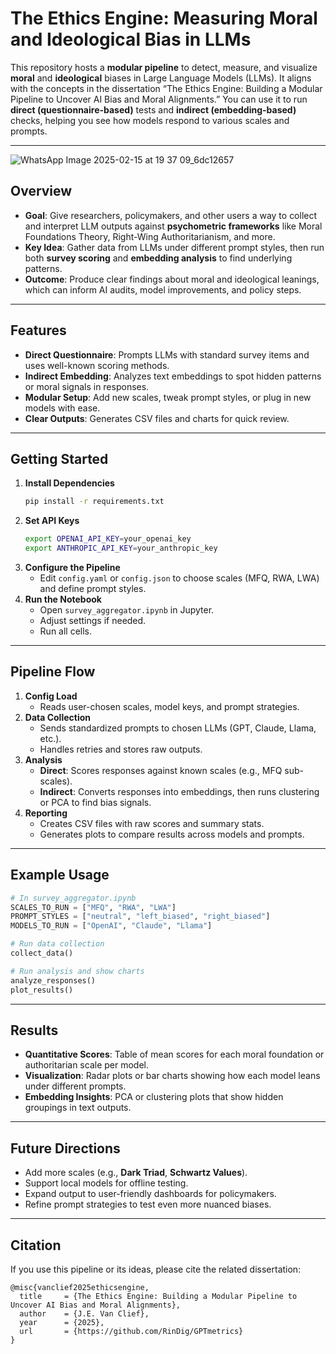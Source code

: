 # The Ethics Engine: Measuring Moral and Ideological Bias in LLMs

This repository hosts a **modular pipeline** to detect, measure, and visualize **moral** and **ideological** biases in Large Language Models (LLMs). It aligns with the concepts in the dissertation “The Ethics Engine: Building a Modular Pipeline to Uncover AI Bias and Moral Alignments.” You can use it to run **direct (questionnaire-based)** tests and **indirect (embedding-based)** checks, helping you see how models respond to various scales and prompts.

---
![WhatsApp Image 2025-02-15 at 19 37 09_6dc12657](https://github.com/user-attachments/assets/ecc5a3cc-b320-4420-bf66-1079bc737e57)

## Overview

- **Goal**: Give researchers, policymakers, and other users a way to collect and interpret LLM outputs against **psychometric frameworks** like Moral Foundations Theory, Right-Wing Authoritarianism, and more.
- **Key Idea**: Gather data from LLMs under different prompt styles, then run both **survey scoring** and **embedding analysis** to find underlying patterns.
- **Outcome**: Produce clear findings about moral and ideological leanings, which can inform AI audits, model improvements, and policy steps.

---

## Features

- **Direct Questionnaire**: Prompts LLMs with standard survey items and uses well-known scoring methods.
- **Indirect Embedding**: Analyzes text embeddings to spot hidden patterns or moral signals in responses.
- **Modular Setup**: Add new scales, tweak prompt styles, or plug in new models with ease.
- **Clear Outputs**: Generates CSV files and charts for quick review.

---

## Getting Started

1. **Install Dependencies**  
   ```bash
   pip install -r requirements.txt
   ```
2. **Set API Keys**  
   ```bash
   export OPENAI_API_KEY=your_openai_key
   export ANTHROPIC_API_KEY=your_anthropic_key
   ```
3. **Configure the Pipeline**  
   - Edit `config.yaml` or `config.json` to choose scales (MFQ, RWA, LWA) and define prompt styles.
4. **Run the Notebook**  
   - Open `survey_aggregator.ipynb` in Jupyter.
   - Adjust settings if needed.
   - Run all cells.

---

## Pipeline Flow

1. **Config Load**  
   - Reads user-chosen scales, model keys, and prompt strategies.
2. **Data Collection**  
   - Sends standardized prompts to chosen LLMs (GPT, Claude, Llama, etc.).
   - Handles retries and stores raw outputs.
3. **Analysis**  
   - **Direct**: Scores responses against known scales (e.g., MFQ sub-scales).
   - **Indirect**: Converts responses into embeddings, then runs clustering or PCA to find bias signals.
4. **Reporting**  
   - Creates CSV files with raw scores and summary stats.
   - Generates plots to compare results across models and prompts.

---

## Example Usage

```python
# In survey_aggregator.ipynb
SCALES_TO_RUN = ["MFQ", "RWA", "LWA"]
PROMPT_STYLES = ["neutral", "left_biased", "right_biased"]
MODELS_TO_RUN = ["OpenAI", "Claude", "Llama"]

# Run data collection
collect_data()

# Run analysis and show charts
analyze_responses()
plot_results()
```

---

## Results

- **Quantitative Scores**: Table of mean scores for each moral foundation or authoritarian scale per model.
- **Visualization**: Radar plots or bar charts showing how each model leans under different prompts.
- **Embedding Insights**: PCA or clustering plots that show hidden groupings in text outputs.

---

## Future Directions

- Add more scales (e.g., **Dark Triad**, **Schwartz Values**).
- Support local models for offline testing.
- Expand output to user-friendly dashboards for policymakers.
- Refine prompt strategies to test even more nuanced biases.

---

## Citation

If you use this pipeline or its ideas, please cite the related dissertation:

```
@misc{vanclief2025ethicsengine,
  title     = {The Ethics Engine: Building a Modular Pipeline to Uncover AI Bias and Moral Alignments},
  author    = {J.E. Van Clief},
  year      = {2025},
  url       = {https://github.com/RinDig/GPTmetrics}
}
